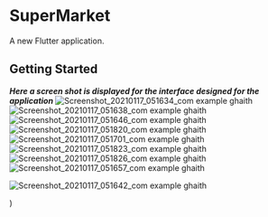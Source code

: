 # SuperMarket

A new Flutter application.

## Getting Started

**_Here a screen shot is displayed for the interface designed for the application_**
![Screenshot_20210117_051634_com example ghaith](https://user-images.githubusercontent.com/70822571/104861305-fbf2d180-5937-11eb-8fd7-521ead37c552.jpg)
 ![Screenshot_20210117_051638_com example ghaith](https://user-images.githubusercontent.com/70822571/104861205-8edf3c00-5937-11eb-87d4-854bd53437b2.jpg)
 ![Screenshot_20210117_051646_com example ghaith](https://user-images.githubusercontent.com/70822571/104861208-90106900-5937-11eb-815b-131df26370a8.jpg)
![Screenshot_20210117_051820_com example ghaith](https://user-images.githubusercontent.com/70822571/104861209-90a8ff80-5937-11eb-838b-0e315ec99fcf.jpg)
![Screenshot_20210117_051701_com example ghaith](https://user-images.githubusercontent.com/70822571/104861212-91419600-5937-11eb-8b43-a646c589b330.jpg)
![Screenshot_20210117_051823_com example ghaith](https://user-images.githubusercontent.com/70822571/104861214-91419600-5937-11eb-855a-11e6758c495e.jpg)
![Screenshot_20210117_051826_com example ghaith](https://user-images.githubusercontent.com/70822571/104861215-91da2c80-5937-11eb-830a-7712a263e879.jpg)
![Screenshot_20210117_051657_com example ghaith](https://user-images.githubusercontent.com/70822571/104861216-9272c300-5937-11eb-8018-6427bdf1bc1c.jpg)




![Screenshot_20210117_051642_com example ghaith](https://user-images.githubusercontent.com/70822571/104861206-8f77d280-5937-11eb-8dc5-4d6aec3926de.jpg)



)

 
